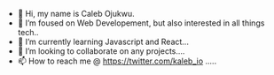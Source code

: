 - 👋 Hi, my name is Caleb Ojukwu.
- 👀 I’m foused on Web Developement, but also interested in all things tech..
- 🌱 I’m currently learning Javascript and React...
- 💞️ I’m looking to collaborate on any projects....
- 📫 How to reach me @ https://twitter.com/kaleb_io .....

<!---
casdy/casdy is a ✨ special ✨ repository because its `README.md` (this file) appears on your GitHub profile.
You can click the Preview link to take a look at your changes.
--->
